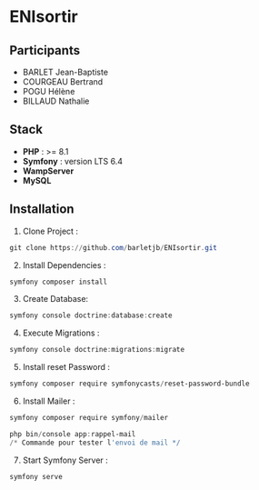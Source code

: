# ENIsortir

## Participants

- BARLET Jean-Baptiste
- COURGEAU Bertrand
- POGU Hélène
- BILLAUD Nathalie

## Stack

- **PHP** : >= 8.1
- **Symfony** : version LTS 6.4
- **WampServer**
- **MySQL**

## Installation

1. Clone Project : 
```powershell
git clone https://github.com/barletjb/ENIsortir.git
```

2. Install Dependencies :  
```powershell
symfony composer install
```

3. Create Database: 
```powershell
symfony console doctrine:database:create
```

4. Execute Migrations : 
```powershell
symfony console doctrine:migrations:migrate
```

5. Install reset Password :
```powershell
symfony composer require symfonycasts/reset-password-bundle 
```

6. Install Mailer :  
```powershell
symfony composer require symfony/mailer

php bin/console app:rappel-mail
/* Commande pour tester l'envoi de mail */
```


7. Start Symfony Server :  
```powershell
symfony serve
```










